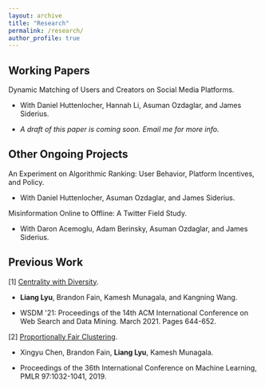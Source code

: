 ```yaml
---
layout: archive
title: "Research"
permalink: /research/
author_profile: true
---
```


## Working Papers

Dynamic Matching of Users and Creators on Social Media Platforms.

* With Daniel Huttenlocher, Hannah Li, Asuman Ozdaglar, and James Siderius.

* *A draft of this paper is coming soon. Email me for more info.*

## Other Ongoing Projects

An Experiment on Algorithmic Ranking: User Behavior, Platform Incentives, and Policy.

* With Daniel Huttenlocher, Asuman Ozdaglar, and James Siderius.

Misinformation Online to Offline: A Twitter Field Study.

* With Daron Acemoglu, Adam Berinsky, Asuman Ozdaglar, and James Siderius.

## Previous Work

[1] [Centrality with Diversity](https://dl.acm.org/doi/10.1145/3437963.3441789).

* **Liang Lyu**, Brandon Fain, Kamesh Munagala, and Kangning Wang.

* WSDM '21: Proceedings of the 14th ACM International Conference on Web Search and Data Mining. March 2021. Pages 644-652.

[2] [Proportionally Fair Clustering](http://proceedings.mlr.press/v97/chen19d.html).

* Xingyu Chen, Brandon Fain, **Liang Lyu**, Kamesh Munagala.

* Proceedings of the 36th International Conference on Machine Learning, PMLR 97:1032-1041, 2019.
